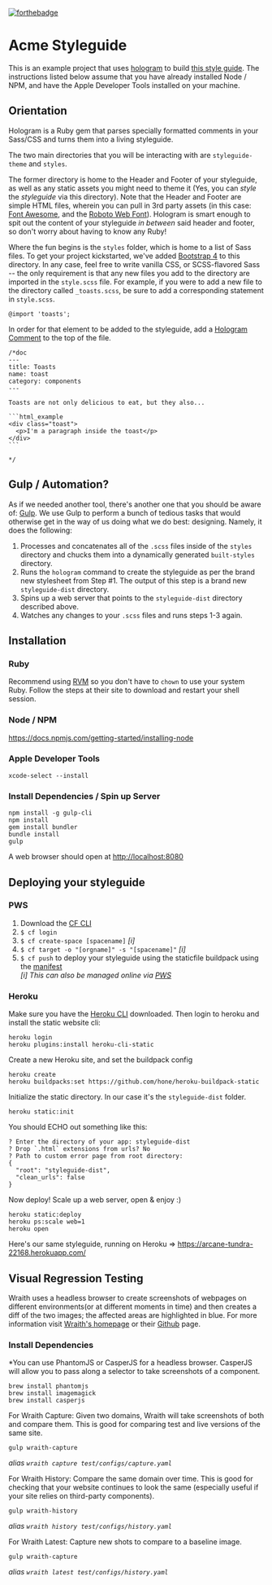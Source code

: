 [![forthebadge](http://forthebadge.com/images/badges/pretty-risque.svg)](http://forthebadge.com)

# Acme Styleguide

This is an example project that uses [hologram](http://trulia.github.io/hologram) to build [this style
guide](http://acme-styleguide.cfapps.io). The instructions listed below assume that you have already installed Node / NPM, and have the Apple Developer Tools installed on your machine.

## Orientation

Hologram is a Ruby gem that parses specially formatted comments in your Sass/CSS and turns them into a living styleguide.

The two main directories that you will be interacting with are `styleguide-theme` and `styles`. 

The former directory is home to the Header and Footer of your styleguide, as well as any static assets you might need to theme it (Yes, you can _style_ the _styleguide_ via this directory). Note that the Header and Footer are simple HTML files, wherein you can pull in 3rd party assets (in this case: [Font Awesome](http://fontawesome.io), and the [Roboto Web Font](https://fonts.google.com/specimen/Roboto)). Hologram is smart enough to spit out the content of your styleguide _in between_ said header and footer, so don't worry about having to know any Ruby!

Where the fun begins is the `styles` folder, which is home to a list of Sass files. To get your project kickstarted, we've added [Bootstrap 4](http://getbootstrap.com) to this directory. In any case, feel free to write vanilla CSS, or SCSS-flavored Sass -- the only requirement is that any new files you add to the directory are imported in the `style.scss` file. For example, if you were to add a new file to the directory called `_toasts.scss`, be sure to add a corresponding statement in `style.scss`.


    @import 'toasts';

In order for that element to be added to the styleguide, add a [Hologram Comment](https://github.com/trulia/hologram#quick-start) to the top of the file.


    /*doc
    ---
    title: Toasts
    name: toast
    category: components
    ---

    Toasts are not only delicious to eat, but they also...

    ```html_example
    <div class="toast">
      <p>I'm a paragraph inside the toast</p>
    </div>
    ```

    */

## Gulp / Automation?

As if we needed another tool, there's another one that you should be aware of: [Gulp](http://gulpjs.com/). We use Gulp to perform a bunch of tedious tasks that would otherwise get in the way of us doing what we do best: designing. Namely, it does the following:

1. Processes and concatenates all of the `.scss` files inside of the `styles` directory and chucks them into a dynamically generated `built-styles` directory.
2. Runs the `hologram` command to create the styleguide as per the brand new stylesheet from Step #1. The output of this step is a brand new `styleguide-dist` directory.
3. Spins up a web server that points to the `styleguide-dist` directory described above.
4. Watches any changes to your `.scss` files and runs steps 1-3 again.

## Installation

### Ruby
Recommend using [RVM](https://rvm.io/rvm/install) so you don't have to `chown` to use your system Ruby. Follow the steps at their site to download and restart your shell session.

### Node / NPM
https://docs.npmjs.com/getting-started/installing-node

### Apple Developer Tools
```
xcode-select --install
```
### Install Dependencies / Spin up Server

    npm install -g gulp-cli
    npm install
    gem install bundler
    bundle install
    gulp

A web browser should open at [http://localhost:8080](http://localhost:8080)  




## Deploying your styleguide

### PWS
1. Download the [CF CLI](https://github.com/cloudfoundry/cli#downloads)  
2. `$ cf login`  
3. `$ cf create-space [spacename]` *[i]*  
4. `$ cf target -o "[orgname]" -s "[spacename]"` *[i]*  
5. `$ cf push` to deploy your styleguide using the staticfile buildpack using the [manifest](https://github.com/mattrothenberg/styleguide-boilerplate/blob/master/manifest.yml)  
*[i] This can also be managed online via [PWS](http://run.pivotal.io)*

### Heroku

Make sure you have the [Heroku CLI](https://devcenter.heroku.com/articles/heroku-command-line) downloaded. Then login to heroku and install the static website cli:

    heroku login
    heroku plugins:install heroku-cli-static

Create a new Heroku site, and set the buildpack config

    heroku create
    heroku buildpacks:set https://github.com/hone/heroku-buildpack-static

Initialize the static directory. In our case it's the `styleguide-dist` folder.

    heroku static:init

You should ECHO out something like this:

```
? Enter the directory of your app: styleguide-dist
? Drop `.html` extensions from urls? No
? Path to custom error page from root directory:
{
  "root": "styleguide-dist",
  "clean_urls": false
}
```

Now deploy! Scale up a web server, open & enjoy :)

    heroku static:deploy
    heroku ps:scale web=1
    heroku open

Here's our same styleguide, running on Heroku => https://arcane-tundra-22168.herokuapp.com/  

## Visual Regression Testing
Wraith uses a headless browser to create screenshots of webpages on different environments(or at different moments in time) and then creates a diff of the two images; the affected areas are highlighted in blue. For more information visit [Wraith's homepage](http://bbc-news.github.io/wraith/) or their [Github](https://github.com/BBC-News/wraith) page.

### Install Dependencies
*You can use PhantomJS or CasperJS for a headless browser. CasperJS will allow you to pass along a selector to take screenshots of a component.

    brew install phantomjs
    brew install imagemagick
    brew install casperjs

For Wraith Capture: Given two domains, Wraith will take screenshots of both and compare them. This is good for comparing test and live versions of the same site.
```
gulp wraith-capture
```
*alias `wraith capture test/configs/capture.yaml`*

For Wraith History: Compare the same domain over time. This is good for checking that your website continues to look the same (especially useful if your site relies on third-party components).
```
gulp wraith-history
```
*alias `wraith history test/configs/history.yaml`*

For Wraith Latest: Capture new shots to compare to a baseline image.
```
gulp wraith-capture
```
*alias `wraith latest test/configs/history.yaml`*
